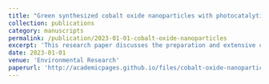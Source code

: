 ```yaml
---
title: "Green synthesized cobalt oxide nanoparticles with photocatalytic activity towards dye removal"
collection: publications
category: manuscripts
permalink: /publication/2023-01-01-cobalt-oxide-nanoparticles
excerpt: 'This research paper discusses the preparation and extensive characterisation of cobalt oxide nanoparticles and their photocatalytic potential in degrading methylene blue.'
date: 2023-01-01
venue: 'Environmental Research'
paperurl: 'http://academicpages.github.io/files/cobalt-oxide-nanoparticles.pdf'
---
```



